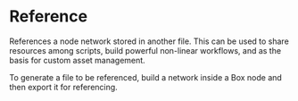 # Reference

References a node network stored in another file. This can be used
to share resources among scripts, build powerful non-linear workflows,
and as the basis for custom asset management.

To generate a file to be referenced, build a network inside a Box
node and then export it for referencing.

